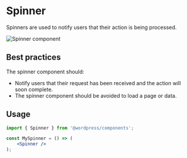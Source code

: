 # Spinner

Spinners are used to notify users that their action is being processed.

![Spinner component](https://wordpress.org/gutenberg/files/2019/07/spinner.png)

## Best practices

The spinner component should:

- Notify users that their request has been received and the action will soon complete.
- The spinner component should be avoided to load a page or data.

## Usage

```jsx
import { Spinner } from '@wordpress/components';

const MySpinner = () => (
	<Spinner />
);
```

